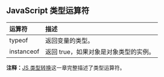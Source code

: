 ## JavaScript 类型运算符

| 运算符     | 描述                                  |
| :--------- | :------------------------------------ |
| typeof     | 返回变量的类型。                      |
| instanceof | 返回 true，如果对象是对象类型的实例。 |

**注释：**[JS 类型转换](https://www.w3school.com.cn/js/js_type_conversion.asp)这一章完整描述了类型运算符。

